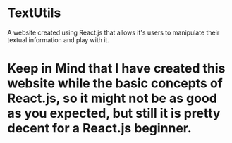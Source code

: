 # TextUtils
A website created using React.js that allows it's users to manipulate their textual information and play with it.
# Keep in Mind that I have created this website while the basic concepts of React.js, so it might not be as good as you expected, but still it is pretty decent for a React.js beginner.


